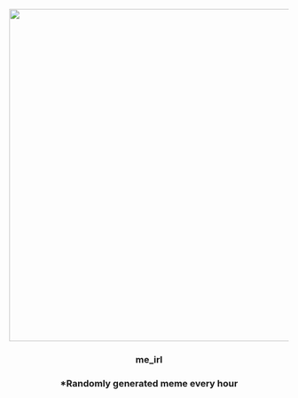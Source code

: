 <p align="center">
        <img src="https://i.redd.it/pcrt67nj9xw91.jpg" width="600" height="600">
        </p>
        <h3 align="center">me_irl</h3>
        <h3 align="center">*Randomly generated meme every hour</h3>
    